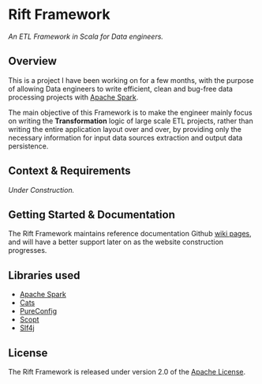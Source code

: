 # Rift Framework
_An ETL Framework in Scala for Data engineers._

## Overview
This is a project I have been working on for a few months, 
with the purpose of allowing Data engineers to write efficient, 
clean and bug-free data processing projects with [Apache Spark](https://spark.apache.org/).

The main objective of this Framework is to make the engineer mainly focus on writing the 
**Transformation** logic of large scale ETL projects, rather than writing the entire application layout over and over, 
by providing only the necessary information for input data sources extraction and output data persistence. 

## Context & Requirements
_Under Construction._

## Getting Started & Documentation
The Rift Framework maintains reference documentation 
Github [wiki pages](https://github.com/vbounyasit/Rift-ETL/wiki), and will have a 
better support later on as the website construction progresses.

## Libraries used
- [Apache Spark](https://spark.apache.org/)
- [Cats](https://github.com/typelevel/cats)
- [PureConfig](https://github.com/pureconfig/pureconfig)
- [Scopt](https://github.com/scopt/scopt)
- [Slf4j](https://www.slf4j.org/)

## License
The Rift Framework is released under version 2.0 of the [Apache License](http://www.apache.org/licenses/LICENSE-2.0).